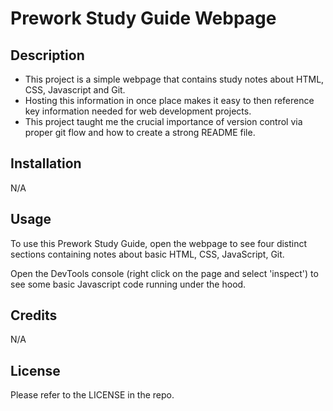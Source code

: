 # Prework Study Guide Webpage

## Description

- This project is a simple webpage that contains study notes about HTML, CSS, Javascript and Git. 
- Hosting this information in once place makes it easy to then reference key information needed for web development projects. 
- This project taught me the crucial importance of version control via proper git flow and how to create a strong README file. 

## Installation

N/A

## Usage

To use this Prework Study Guide, open the webpage to see four distinct sections containing notes about basic HTML, CSS, JavaScript, Git.

Open the DevTools console (right click on the page and select 'inspect') to see some basic Javascript code running under the hood. 

## Credits

N/A

## License

Please refer to the LICENSE in the repo.